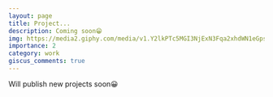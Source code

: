 ```yaml
---
layout: page
title: Project...
description: Coming soon😁
img: https://media2.giphy.com/media/v1.Y2lkPTc5MGI3NjExN3Fqa2xhdWN1eGpscjF6b29zb284MHBvYjVxdWhkdGQ5cnpjZDZrNyZlcD12MV9pbnRlcm5hbF9naWZfYnlfaWQmY3Q9Zw/MVG619LTIVCIfGmIW8/giphy.gif
importance: 2
category: work
giscus_comments: true
---
```


Will publish new projects soon😀

<!-- <div class="row">
    <div class="col-sm mt-3 mt-md-0">
        {% include figure.liquid loading="eager" path="assets/img/Hotiday1.png" title="example image" class="img-fluid rounded z-depth-1" %}
    </div>
    <div class="col-sm mt-3 mt-md-0">
        {% include figure.liquid loading="eager" path="assets/img/Hotiday2.png" title="example image" class="img-fluid rounded z-depth-1" %}
    </div>
    <div class="col-sm mt-3 mt-md-0">
        {% include figure.liquid loading="eager" path="assets/img/Hotiday3.png" title="example image" class="img-fluid rounded z-depth-1" %}
    </div>
    <div class="col-sm mt-3 mt-md-0">
        {% include figure.liquid loading="eager" path="assets/img/Hotiday4.png" title="example image" class="img-fluid rounded z-depth-1" %}
    </div>
</div> -->